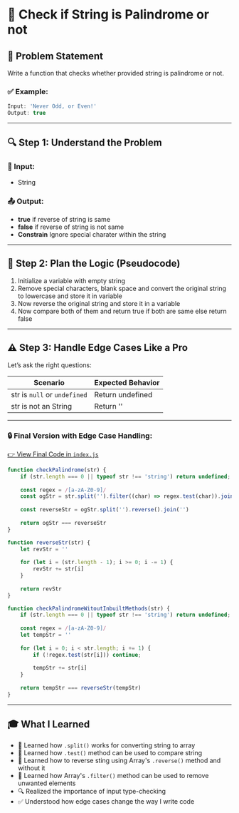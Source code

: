 # 🧠 Check if String is Palindrome or not

## 📝 Problem Statement  
Write a function that checks whether provided string is palindrome or not.

### ✅ Example:
```js
Input: 'Never Odd, or Even!'  
Output: true
```

---

## 🔍 Step 1: Understand the Problem

### 🧾 Input:
- String

### 📤 Output:
- **true** if reverse of string is same
- **false** if reverse of string is not same
- **Constrain** Ignore special charater within the string
---

## 🧱 Step 2: Plan the Logic (Pseudocode)

1. Initialize a variable with empty string
2. Remove special characters, blank space and convert the original string to lowercase and store it in variable
3. Now reverse the original string and store it in a variable
4. Now compare both of them and return true if both are same else return false
---

## ⚠️ Step 3: Handle Edge Cases Like a Pro

Let’s ask the right questions:

| Scenario                         | Expected Behavior             |
|----------------------------------|-------------------------------|
| str is `null` or `undefined`     | Return undefined              |
| str is not an String             | Return ''                     |
---

### 🔒 Final Version with Edge Case Handling:
[👉 View Final Code in `index.js`](./index.js)

```js
function checkPalindrome(str) {
    if (str.length === 0 || typeof str !== 'string') return undefined;
    
    const regex = /[a-zA-Z0-9]/
    const ogStr = str.split('').filter((char) => regex.test(char)).join('').toLowerCase()
    
    const reverseStr = ogStr.split('').reverse().join('')
    
    return ogStr === reverseStr
}
```

```js
function reverseStr(str) {
    let revStr = ''
    
    for (let i = (str.length - 1); i >= 0; i -= 1) {
        revStr += str[i]
    }
    
    return revStr
}

function checkPalindromeWitoutInbuiltMethods(str) {
    if (str.length === 0 || typeof str !== 'string') return undefined;
    
    const regex = /[a-zA-Z0-9]/
    let tempStr = ''
    
    for (let i = 0; i < str.length; i += 1) {
        if (!regex.test(str[i])) continue;
        
        tempStr += str[i]
    }
    
    return tempStr === reverseStr(tempStr)
}
```

---

## 🎓 What I Learned

- 🧮 Learned how `.split()` works for converting string to array
- 🧮 Learned how `.test()` method can be used to compare string 
- 🧮 Learned how to reverse sting using Array's `.reverse()` method and without it
- 🧮 Learned how Array's `.filter()` method can be used to remove unwanted elements
- 🔍 Realized the importance of input type-checking
- ✅ Understood how edge cases change the way I write code
